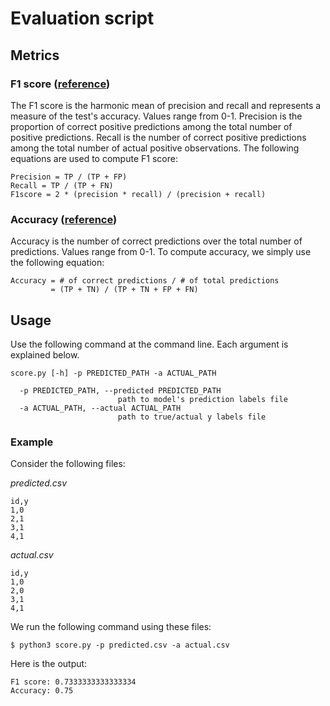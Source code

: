 # Evaluation script

## Metrics

### F1 score ([reference](https://en.wikipedia.org/wiki/F-score))
The F1 score is the harmonic mean of precision and recall and represents a measure of the test's accuracy. Values range from 0-1. Precision is the proportion of correct positive predictions among the total number of positive predictions. Recall is the number of correct positive predictions among the total number of actual positive observations. The following equations are used to compute F1 score:
```
Precision = TP / (TP + FP)
Recall = TP / (TP + FN)
F1score = 2 * (precision * recall) / (precision + recall)
```


### Accuracy ([reference](https://en.wikipedia.org/wiki/Accuracy_and_precision#In_binary_classification))
Accuracy is the number of correct predictions over the total number of predictions. Values range from 0-1. To compute accuracy, we simply use the following equation: 

```
Accuracy = # of correct predictions / # of total predictions
         = (TP + TN) / (TP + TN + FP + FN)
```

## Usage
Use the following command at the command line. Each argument is explained below.

```
score.py [-h] -p PREDICTED_PATH -a ACTUAL_PATH

  -p PREDICTED_PATH, --predicted PREDICTED_PATH
                        path to model's prediction labels file
  -a ACTUAL_PATH, --actual ACTUAL_PATH
                        path to true/actual y labels file
```

### Example
Consider the following files:

*predicted.csv*
```
id,y
1,0
2,1
3,1
4,1
```
*actual.csv*
```
id,y
1,0
2,0
3,1
4,1
```

We run the following command using these files:

`$ python3 score.py -p predicted.csv -a actual.csv`

Here is the output:
```
F1 score: 0.7333333333333334
Accuracy: 0.75
```